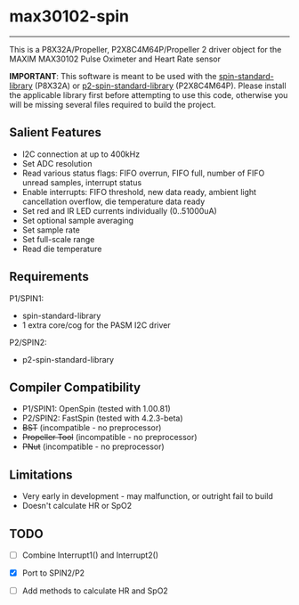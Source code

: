 # max30102-spin
---------------

This is a P8X32A/Propeller, P2X8C4M64P/Propeller 2 driver object for the MAXIM MAX30102 Pulse Oximeter and Heart Rate sensor

**IMPORTANT**: This software is meant to be used with the [spin-standard-library](https://github.com/avsa242/spin-standard-library) (P8X32A) or [p2-spin-standard-library](https://github.com/avsa242/p2-spin-standard-library) (P2X8C4M64P). Please install the applicable library first before attempting to use this code, otherwise you will be missing several files required to build the project.

## Salient Features

* I2C connection at up to 400kHz
* Set ADC resolution
* Read various status flags: FIFO overrun, FIFO full, number of FIFO unread samples, interrupt status
* Enable interrupts: FIFO threshold, new data ready, ambient light cancellation overflow, die temperature data ready
* Set red and IR LED currents individually (0..51000uA)
* Set optional sample averaging
* Set sample rate
* Set full-scale range
* Read die temperature

## Requirements

P1/SPIN1:
* spin-standard-library
* 1 extra core/cog for the PASM I2C driver

P2/SPIN2:
* p2-spin-standard-library

## Compiler Compatibility

* P1/SPIN1: OpenSpin (tested with 1.00.81)
* P2/SPIN2: FastSpin (tested with 4.2.3-beta)
* ~~BST~~ (incompatible - no preprocessor)
* ~~Propeller Tool~~ (incompatible - no preprocessor)
* ~~PNut~~ (incompatible - no preprocessor)

## Limitations

* Very early in development - may malfunction, or outright fail to build
* Doesn't calculate HR or SpO2

## TODO

- [ ] Combine Interrupt1() and Interrupt2()
- [x] Port to SPIN2/P2
- [ ] Add methods to calculate HR and SpO2

